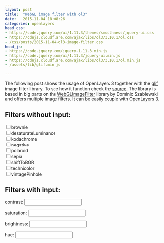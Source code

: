 ```yaml
---
layout: post
title:  "WebGL image filter with ol3"
date:   2015-11-04 18:08:26
categories: openlayers
head_css:
- https://code.jquery.com/ui/1.11.3/themes/smoothness/jquery-ui.css
- https://cdnjs.cloudflare.com/ajax/libs/ol3/3.10.1/ol.css
- /css/posts/2015-11-04-ol3-image-filter.css
head_js:
- https://code.jquery.com/jquery-1.11.3.min.js
- https://code.jquery.com/ui/1.11.3/jquery-ui.min.js
- https://cdnjs.cloudflare.com/ajax/libs/ol3/3.10.1/ol.min.js
- /assets/lib/glif.min.js

---
```

The following post shows the usage of OpenLayers 3 together with the <a href="https://github.com/slub/webgl-image-filter">glif</a>
image filter library. To see how it function check the <a href="/src/posts/2015-11-04-ol3-image-filter.js">source</a>. The library
is based in big parts on the <a href="https://github.com/phoboslab/WebGLImageFilter">WebGLImageFilter</a> library by Dominic Szablewski
and offers multiple image filters. It can be easily couple with OpenLayers 3.

<section>
    <div id="map"></div>
</section>

<section>
    <h2>Filters without input:</h2>
    <form>
        <div class="checkbox">
            <label>
                <input type="checkbox" id="brownie">brownie
            </label>
        </div>
        <div class="checkbox">
            <label>
                <input type="checkbox" id="desaturateLuminance">desaturateLuminance
            </label>
        </div>
        <div class="checkbox">
            <label>
                <input type="checkbox" id="kodachrome">kodachrome
            </label>
        </div>
        <div class="checkbox">
            <label>
                <input type="checkbox" id="negative">negative
            </label>
        </div>
        <div class="checkbox">
            <label>
                <input type="checkbox" id="polaroid">polaroid
            </label>
        </div>
        <div class="checkbox">
            <label>
                <input type="checkbox" id="sepia">sepia
            </label>
        </div>
        <div class="checkbox">
            <label>
                <input type="checkbox" id="shiftToBGR">shiftToBGR
            </label>
        </div>
        <div class="checkbox">
            <label>
                <input type="checkbox" id="technicolor">technicolor
            </label>
        </div>
        <div class="checkbox">
            <label>
                <input type="checkbox" id="vintagePinhole">vintagePinhole
            </label>
        </div>
    </form>
<section>

<section>
    <h2>Filters with input:</h2>
        <div class="trigger">
            <p>
                <label for="value-contrast">contrast:</label>
                <input type="text" id="value-contrast" class="label-tooltip" readonly>
            </p>
            <div id="slider-contrast" class="slider"></div>
        </div>
        <div class="trigger">
            <p>
                <label for="value-saturation">saturation:</label>
                <input type="text" id="value-saturation" class="label-tooltip" readonly>
            </p>
            <div id="slider-saturation" class="slider"></div>
        </div>
        <div class="trigger">
            <p>
                <label for="value-brightness">brightness:</label>
                <input type="text" id="value-brightness" class="label-tooltip" readonly>
            </p>
            <div id="slider-brightness" class="slider"></div>
        </div>
        <div class="trigger">
            <p>
                <label for="value-hue">hue:</label>
                <input type="text" id="value-hue" class="label-tooltip" readonly>
            </p>
            <div id="slider-hue" class="slider"></div>
        </div>
</section>

<script src='/src/posts/2015-11-04-ol3-image-filter.js' type="text/javascript"></script>
